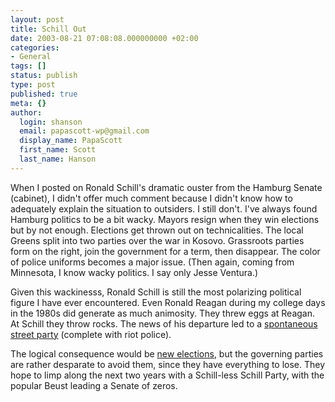 ```yaml
---
layout: post
title: Schill Out
date: 2003-08-21 07:08:08.000000000 +02:00
categories:
- General
tags: []
status: publish
type: post
published: true
meta: {}
author:
  login: shanson
  email: papascott-wp@gmail.com
  display_name: PapaScott
  first_name: Scott
  last_name: Hanson
---
```

<p>When I posted on Ronald Schill's dramatic ouster from the Hamburg Senate (cabinet), I didn't offer much comment because I didn't know how to adequately explain the situation to outsiders. I still don't. I've always found Hamburg politics to be a bit wacky. Mayors resign when they win elections but by not enough. Elections get thrown out on technicalities. The local Greens split into two parties over the war in Kosovo. Grassroots parties form on the right, join the government for a term, then disappear. The color of police uniforms becomes a major issue. (Then again, coming from Minnesota, I know wacky politics. I say only Jesse Ventura.)</p>
<p>Given this wackinesss, Ronald Schill is still the most polarizing political figure I have ever encountered. Even Ronald Reagan during my college days in the 1980s did generate as much animosity. They threw eggs at Reagan. At Schill they throw rocks. The news of his departure led to a <a href="http://www.hebig.com/schill_out/">spontaneous street party</a> (complete with riot police). </p>
<p>The logical consequence would be <a title="Noch'n Blogg.: Hamburg braucht Neuwahlen" href="http://lumma.de/mt/archives/000513.html">new elections</a>, but the governing parties are rather desparate to avoid them, since they have everything to lose. They hope to limp along the next two years with a Schill-less Schill Party, with the popular Beust leading a Senate of zeros.</p>
